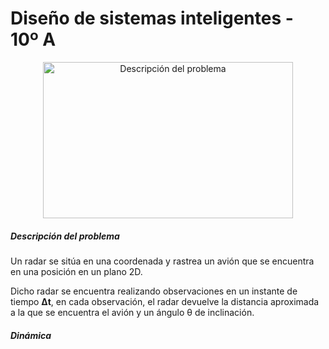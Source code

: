 # Diseño de sistemas inteligentes - 10º A

<p align="center">
	<img src="https://i.ibb.co/PtV87CY/descripcion-problema.png" alt="Descripción del problema" width="400" height="250">
</p>

##### Descripción del problema

Un radar se sitúa en una coordenada y rastrea un avión que se encuentra en una posición en un plano 2D.

Dicho radar se encuentra realizando observaciones en un instante de tiempo __Δt__, en cada observación, el radar devuelve la distancia aproximada a la que se encuentra el avión y un ángulo &theta; de inclinación.

##### Dinámica

